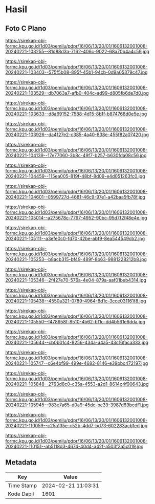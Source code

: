 # Hasil

## Foto C Plano

https://sirekap-obj-formc.kpu.go.id/1d03/pemilu/pdpr/16/06/13/20/01/1606132001008-20240221-103255--81d88d3a-7162-406c-9022-68a70b4a4c59.jpg

https://sirekap-obj-formc.kpu.go.id/1d03/pemilu/pdpr/16/06/13/20/01/1606132001008-20240221-103403--575f5b08-895f-45b1-94cb-0d9a05379c47.jpg

https://sirekap-obj-formc.kpu.go.id/1d03/pemilu/pdpr/16/06/13/20/01/1606132001008-20240221-103529--db7063a7-afb0-404c-ad99-d805fb6de7d0.jpg

https://sirekap-obj-formc.kpu.go.id/1d03/pemilu/pdpr/16/06/13/20/01/1606132001008-20240221-103633--d8a69152-7588-4d15-8b1f-b874768d0e5e.jpg

https://sirekap-obj-formc.kpu.go.id/1d03/pemilu/pdpr/16/06/13/20/01/1606132001008-20240221-103926--da4127e2-c385-4a40-838e-455f82a07420.jpg

https://sirekap-obj-formc.kpu.go.id/1d03/pemilu/pdpr/16/06/13/20/01/1606132001008-20240221-104139--17e77060-3b8c-49f7-b257-b630fda08c56.jpg

https://sirekap-obj-formc.kpu.go.id/1d03/pemilu/pdpr/16/06/13/20/01/1606132001008-20240221-104459--115ea005-819f-48bf-8d09-e4d051263fc0.jpg

https://sirekap-obj-formc.kpu.go.id/1d03/pemilu/pdpr/16/06/13/20/01/1606132001008-20240221-104601--0599727d-4681-46c9-97e1-a42baa5fb78f.jpg

https://sirekap-obj-formc.kpu.go.id/1d03/pemilu/pdpr/16/06/13/20/01/1606132001008-20240221-105014--a275678c-7797-4952-90bc-95d7f2f48e4e.jpg

https://sirekap-obj-formc.kpu.go.id/1d03/pemilu/pdpr/16/06/13/20/01/1606132001008-20240221-105111--a3efe0c0-fd70-42be-abf9-8ea544549cb2.jpg

https://sirekap-obj-formc.kpu.go.id/1d03/pemilu/pdpr/16/06/13/20/01/1606132001008-20240221-105253--b8acb315-bf49-489f-8b63-9881228212b8.jpg

https://sirekap-obj-formc.kpu.go.id/1d03/pemilu/pdpr/16/06/13/20/01/1606132001008-20240221-105346--2f427e70-576a-4e04-879a-aaf01beb4314.jpg

https://sirekap-obj-formc.kpu.go.id/1d03/pemilu/pdpr/16/06/13/20/01/1606132001008-20240221-105438--4550a321-0789-4964-8d1c-3cce031161f8.jpg

https://sirekap-obj-formc.kpu.go.id/1d03/pemilu/pdpr/16/06/13/20/01/1606132001008-20240221-105550--f478958f-8510-4b62-bf1c-dd4b561e6dda.jpg

https://sirekap-obj-formc.kpu.go.id/1d03/pemilu/pdpr/16/06/13/20/01/1606132001008-20240221-105644--cb0b01c4-8256-434a-a4a5-43c16faca333.jpg

https://sirekap-obj-formc.kpu.go.id/1d03/pemilu/pdpr/16/06/13/20/01/1606132001008-20240221-105747--c6e4bf99-499e-4682-8146-e39bbc472197.jpg

https://sirekap-obj-formc.kpu.go.id/1d03/pemilu/pdpr/16/06/13/20/01/1606132001008-20240221-105848--2763d8c0-c35a-4553-a2d1-8614c4f90643.jpg

https://sirekap-obj-formc.kpu.go.id/1d03/pemilu/pdpr/16/06/13/20/01/1606132001008-20240221-105945--983e7a65-d0a9-45dc-be39-3987d69bcdf1.jpg

https://sirekap-obj-formc.kpu.go.id/1d03/pemilu/pdpr/16/06/13/20/01/1606132001008-20240221-110059--c25a135e-c52b-4dd7-bd73-602283acb1ed.jpg

https://sirekap-obj-formc.kpu.go.id/1d03/pemilu/pdpr/16/06/13/20/01/1606132001008-20240221-110151--ab5118d3-4674-40d4-a42f-a503f3a5c019.jpg


## Metadata

| Key        | Value               |
| ---------- | ------------------- |
| Time Stamp | 2024-02-21 11:03:31 |
| Kode Dapil | 1601                |



